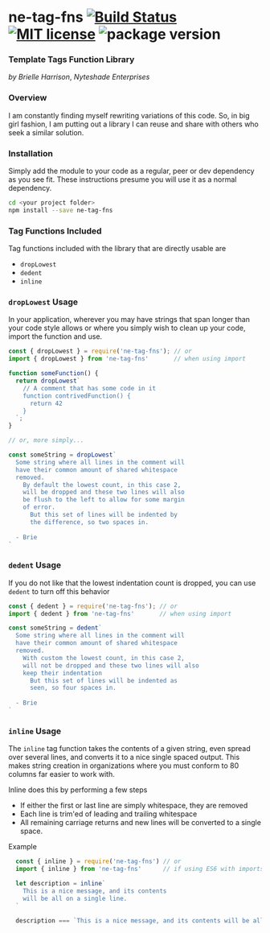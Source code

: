 # ne-tag-fns [![Build Status](https://travis-ci.org/nyteshade/ne-tag-fns.svg?branch=master)](https://travis-ci.org/nyteshade/ne-tag-fns) [![MIT license](https://img.shields.io/badge/License-MIT-blue.svg)](https://lbesson.mit-license.org/) ![package version](https://img.shields.io/badge/dynamic/json.svg?label=version&uri=https%3A%2F%2Fraw.githubusercontent.com%2Fnyteshade%2Fne-tag-fns%2Fmaster%2Fpackage.json&query=version&colorB=1d7ebe)
### **Template Tags Function Library**
_by Brielle Harrison_, _Nyteshade Enterprises_ 

### **Overview**

I am constantly finding myself rewriting variations of this code. So, in big girl fashion, I am putting out a library I can reuse and share with others who seek a similar solution.

### **Installation**

Simply add the module to your code as a regular, peer or dev dependency as you see fit. These instructions presume you will use it as a normal dependency.

```sh
cd <your project folder>
npm install --save ne-tag-fns 
```

### **Tag Functions Included**

Tag functions included with the library that are directly usable are

 * `dropLowest`
 * `dedent`
 * `inline`

### **`dropLowest` Usage**

In your application, wherever you may have strings that span longer than your code style allows or where you simply wish to clean up your code, import the function and use.

```javascript
const { dropLowest } = require('ne-tag-fns'); // or
import { dropLowest } from 'ne-tag-fns'       // when using import

function someFunction() {
  return dropLowest`
    // A comment that has some code in it
    function contrivedFunction() {
      return 42
    }
  `;
}

// or, more simply...

const someString = dropLowest`
  Some string where all lines in the comment will
  have their common amount of shared whitespace
  removed. 
    By default the lowest count, in this case 2, 
    will be dropped and these two lines will also
    be flush to the left to allow for some margin 
    of error.
      But this set of lines will be indented by
      the difference, so two spaces in.
  
  - Brie
`
```

### **`dedent` Usage**

If you do not like that the lowest indentation count is dropped, you can use `dedent` to turn off this behavior

```javascript
const { dedent } = require('ne-tag-fns'); // or
import { dedent } from 'ne-tag-fns'       // when using import

const someString = dedent`
  Some string where all lines in the comment will
  have their common amount of shared whitespace
  removed. 
    With custom the lowest count, in this case 2, 
    will not be dropped and these two lines will also
    keep their indentation
      But this set of lines will be indented as
      seen, so four spaces in.
  
  - Brie
`
```

### **`inline` Usage**

The `inline` tag function takes the contents of a given string, even spread over several lines, and converts it to a nice single spaced output. This makes string creation in organizations where you must conform to 80 columns far easier to work with.

Inline does this by performing a few steps
 * If either the first or last line are simply whitespace, they are removed
 * Each line is trim'ed of leading and trailing whitespace
 * All remaining carriage returns and new lines will be converted to a single space. 

Example
```javascript
  const { inline } = require('ne-tag-fns') // or
  import { inline } from 'ne-tag-fns'      // if using ES6 with imports

  let description = inline`
    This is a nice message, and its contents
    will be all on a single line. 
  `
  
  description === `This is a nice message, and its contents will be all on a single line` // true
```
